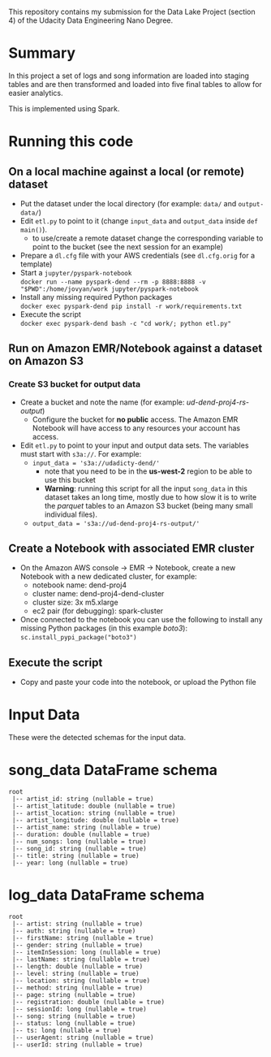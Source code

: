 This repository contains my submission for the Data Lake Project (section 4) of the Udacity Data Engineering Nano Degree.

# Summary
In this project a set of logs and song information are loaded into staging tables and are then transformed and loaded into five final tables to allow for easier analytics.

This is implemented using Spark.

# Running this code
## On a local machine against a local (or remote) dataset
* Put the dataset under the local directory (for example: `data/` and `output-data/`)
* Edit `etl.py` to point to it (change `input_data` and `output_data` inside `def main()`).
  * to use/create a remote dataset change the corresponding variable to point to the bucket (see the next session for an example)
* Prepare a `dl.cfg` file with your AWS credentials (see `dl.cfg.orig` for a template)
* Start a `jupyter/pyspark-notebook`  
`docker run --name pyspark-dend --rm -p 8888:8888 -v "$PWD":/home/jovyan/work jupyter/pyspark-notebook`
* Install any missing required Python packages  
`docker exec pyspark-dend pip install -r work/requirements.txt`
* Execute the script  
`docker exec pyspark-dend bash -c "cd work/; python etl.py"`


## Run on Amazon EMR/Notebook against a dataset on Amazon S3
### Create S3 bucket for output data
* Create a bucket and note the name (for example: _ud-dend-proj4-rs-output_)
  * Configure the bucket for **no public** access. The Amazon EMR Notebook will have access to any resources your account has access.
* Edit `etl.py` to point to your input and output data sets. The variables must start with `s3a://`. For example:
  * `input_data = 's3a://udadicty-dend/'`
    * note that you need to be in the **us-west-2** region to be able to use this bucket
    * **Warning**: running this script for all the input `song_data` in this dataset takes an long time, mostly due to how slow it is to write the _parquet_ tables to an Amazon S3 bucket (being many small individual files).
  * `output_data = 's3a://ud-dend-proj4-rs-output/'`


## Create a Notebook with associated EMR cluster
* On the Amazon AWS console -> EMR -> Notebook, create a new Notebook with a new dedicated cluster, for example:
  * notebook name: dend-proj4
  * cluster name: dend-proj4-dend-cluster
  * cluster size: 3x m5.xlarge
  * ec2 pair (for debugging): spark-cluster
* Once connected to the notebook you can use the following to install any missing Python packages (in this example _boto3_): `sc.install_pypi_package("boto3")`

## Execute the script
* Copy and paste your code into the notebook, or upload the Python file

# Input Data 
These were the detected schemas for the input data.

# song_data DataFrame schema
```
root                                                                            
 |-- artist_id: string (nullable = true)
 |-- artist_latitude: double (nullable = true)
 |-- artist_location: string (nullable = true)
 |-- artist_longitude: double (nullable = true)
 |-- artist_name: string (nullable = true)
 |-- duration: double (nullable = true)
 |-- num_songs: long (nullable = true)
 |-- song_id: string (nullable = true)
 |-- title: string (nullable = true)
 |-- year: long (nullable = true)
```

# log_data DataFrame schema
```
root
 |-- artist: string (nullable = true)
 |-- auth: string (nullable = true)
 |-- firstName: string (nullable = true)
 |-- gender: string (nullable = true)
 |-- itemInSession: long (nullable = true)
 |-- lastName: string (nullable = true)
 |-- length: double (nullable = true)
 |-- level: string (nullable = true)
 |-- location: string (nullable = true)
 |-- method: string (nullable = true)
 |-- page: string (nullable = true)
 |-- registration: double (nullable = true)
 |-- sessionId: long (nullable = true)
 |-- song: string (nullable = true)
 |-- status: long (nullable = true)
 |-- ts: long (nullable = true)
 |-- userAgent: string (nullable = true)
 |-- userId: string (nullable = true)
```

